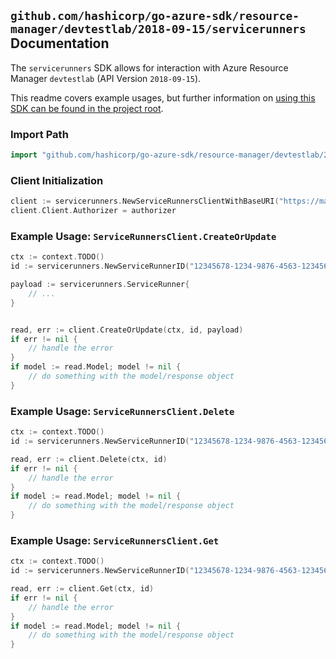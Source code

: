 
## `github.com/hashicorp/go-azure-sdk/resource-manager/devtestlab/2018-09-15/servicerunners` Documentation

The `servicerunners` SDK allows for interaction with Azure Resource Manager `devtestlab` (API Version `2018-09-15`).

This readme covers example usages, but further information on [using this SDK can be found in the project root](https://github.com/hashicorp/go-azure-sdk/tree/main/docs).

### Import Path

```go
import "github.com/hashicorp/go-azure-sdk/resource-manager/devtestlab/2018-09-15/servicerunners"
```


### Client Initialization

```go
client := servicerunners.NewServiceRunnersClientWithBaseURI("https://management.azure.com")
client.Client.Authorizer = authorizer
```


### Example Usage: `ServiceRunnersClient.CreateOrUpdate`

```go
ctx := context.TODO()
id := servicerunners.NewServiceRunnerID("12345678-1234-9876-4563-123456789012", "example-resource-group", "labValue", "serviceRunnerValue")

payload := servicerunners.ServiceRunner{
	// ...
}


read, err := client.CreateOrUpdate(ctx, id, payload)
if err != nil {
	// handle the error
}
if model := read.Model; model != nil {
	// do something with the model/response object
}
```


### Example Usage: `ServiceRunnersClient.Delete`

```go
ctx := context.TODO()
id := servicerunners.NewServiceRunnerID("12345678-1234-9876-4563-123456789012", "example-resource-group", "labValue", "serviceRunnerValue")

read, err := client.Delete(ctx, id)
if err != nil {
	// handle the error
}
if model := read.Model; model != nil {
	// do something with the model/response object
}
```


### Example Usage: `ServiceRunnersClient.Get`

```go
ctx := context.TODO()
id := servicerunners.NewServiceRunnerID("12345678-1234-9876-4563-123456789012", "example-resource-group", "labValue", "serviceRunnerValue")

read, err := client.Get(ctx, id)
if err != nil {
	// handle the error
}
if model := read.Model; model != nil {
	// do something with the model/response object
}
```

